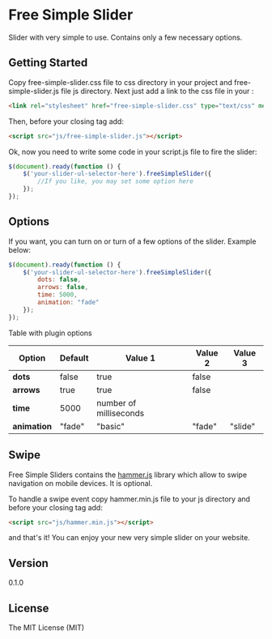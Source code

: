 # Free Simple Slider
Slider with very simple to use. Contains only a few necessary options.

## Getting Started
Copy free-simple-slider.css file to css directory in your project and free-simple-slider.js file js directory.
Next just add a link to the css file in your <heade>:

```html
<link rel="stylesheet" href="free-simple-slider.css" type="text/css" media="all"/>
```

Then, before your closing <body> tag add:

```html
<script src="js/free-simple-slider.js"></script>
```

Ok, now you need to write some code in your script.js file to fire the slider:

```javascript
$(document).ready(function () {
    $('your-slider-ul-selector-here').freeSimpleSlider({
        //If you like, you may set some option here
    });
});
```

## Options
If you want, you can turn on or turn of a few options of the slider. Example below:

```javascript
$(document).ready(function () {
    $('your-slider-ul-selector-here').freeSimpleSlider({
        dots: false,
        arrows: false,
        time: 5000,
        animation: "fade"
    });
});
```

Table with plugin options

Option |Default | Value 1 | Value 2 | Value 3
--- | --- | --- | --- | ---
**dots**| false  | true | false |
**arrows** | true | true | false |
**time**| 5000 | number of milliseconds | | |
**animation** | "fade" | "basic" | "fade" | "slide"

## Swipe

Free Simple Sliders contains the [hammer.js](http://hammerjs.github.io/examples/) library which allow to swipe navigation on mobile devices. It is optional.

To handle a swipe event copy hammer.min.js file to your js directory and before your closing <body> tag add:

```html
<script src="js/hammer.min.js"></script>
```
and that's it! You can enjoy your new very simple slider on your website.

## Version

0.1.0

## License

The MIT License (MIT)
